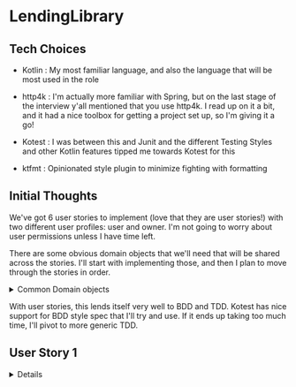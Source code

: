 # LendingLibrary

## Tech Choices

- Kotlin
  : My most familiar language, and also the language that will be most used in the role

- http4k
  : I'm actually more familiar with Spring, but on the last stage of the interview y'all mentioned
  that you use http4k. I read up on it a bit, and it had a nice toolbox for getting a project set
  up, so I'm giving it a go!

- Kotest
  : I was between this and Junit and the different Testing Styles and other Kotlin features tipped
  me towards Kotest for this

- ktfmt
  : Opinionated style plugin to minimize fighting with formatting

## Initial Thoughts

We've got 6 user stories to implement (love that they are user stories!) with two different user
profiles: user and owner. I'm not going to worry about user permissions unless I have time left.

There are some obvious domain objects that we'll need that will be shared across the stories. I'll
start with implementing those, and then I plan to move through the stories in order.

<details>
<summary>Common Domain objects</summary>

- [x] Book
    - author
    - title
    - isbn
    - status (lent/available)
    - (putting off reference for now, because I don't love the idea of a simple isReference boolean,
      and I'm hoping another solution will be more obvious later)
- [x] Library
    - collection of books

</details>


With user stories, this lends itself very well to BDD and TDD. Kotest has nice support for BDD style
spec that I'll try and use. If it ends up taking too much time, I'll pivot to more generic TDD.


## User Story 1

<details>

As a library user, I would like to be able to find books by my favourite author, so that I know if
they are available in the library.

- [x] Find books by author method
- [ ] Expose result to user

Let's start with tests!
</details>